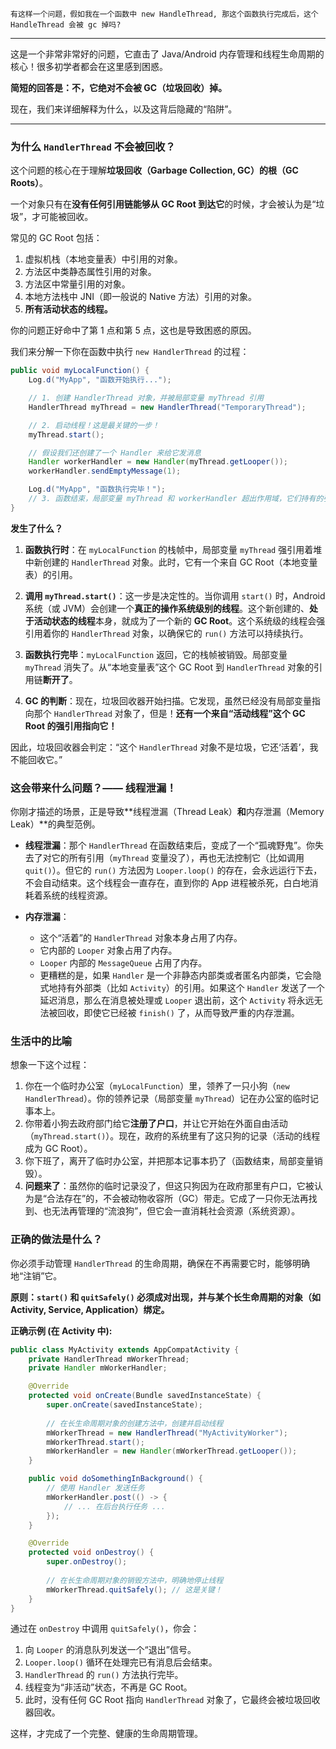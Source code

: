 ```
有这样一个问题，假如我在一个函数中 new HandleThread, 那这个函数执行完成后，这个 HandleThread 会被 gc 掉吗?
```

---

这是一个非常非常好的问题，它直击了 Java/Android 内存管理和线程生命周期的核心！很多初学者都会在这里感到困惑。

**简短的回答是：不，它绝对不会被 GC（垃圾回收）掉。**

现在，我们来详细解释为什么，以及这背后隐藏的“陷阱”。

---

### 为什么 `HandlerThread` 不会被回收？

这个问题的核心在于理解**垃圾回收（Garbage Collection, GC）的根（GC Roots）**。

一个对象只有在**没有任何引用链能够从 GC Root 到达它**的时候，才会被认为是“垃圾”，才可能被回收。

常见的 GC Root 包括：
1.  虚拟机栈（本地变量表）中引用的对象。
2.  方法区中类静态属性引用的对象。
3.  方法区中常量引用的对象。
4.  本地方法栈中 JNI（即一般说的 Native 方法）引用的对象。
5.  **所有活动状态的线程。**

你的问题正好命中了第 1 点和第 5 点，这也是导致困惑的原因。

我们来分解一下你在函数中执行 `new HandlerThread` 的过程：

```java
public void myLocalFunction() {
    Log.d("MyApp", "函数开始执行...");

    // 1. 创建 HandlerThread 对象，并被局部变量 myThread 引用
    HandlerThread myThread = new HandlerThread("TemporaryThread");

    // 2. 启动线程！这是最关键的一步！
    myThread.start();

    // 假设我们还创建了一个 Handler 来给它发消息
    Handler workerHandler = new Handler(myThread.getLooper());
    workerHandler.sendEmptyMessage(1);

    Log.d("MyApp", "函数执行完毕！");
    // 3. 函数结束，局部变量 myThread 和 workerHandler 超出作用域，它们持有的引用被释放
}
```

**发生了什么？**

1.  **函数执行时**：在 `myLocalFunction` 的栈帧中，局部变量 `myThread` 强引用着堆中新创建的 `HandlerThread` 对象。此时，它有一个来自 GC Root（本地变量表）的引用。

2.  **调用 `myThread.start()`**：这一步是决定性的。当你调用 `start()` 时，Android 系统（或 JVM）会创建一个**真正的操作系统级别的线程**。这个新创建的、**处于活动状态的线程**本身，就成为了一个新的 **GC Root**。这个系统级的线程会强引用着你的 `HandlerThread` 对象，以确保它的 `run()` 方法可以持续执行。

3.  **函数执行完毕**：`myLocalFunction` 返回，它的栈帧被销毁。局部变量 `myThread` 消失了。从“本地变量表”这个 GC Root 到 `HandlerThread` 对象的引用链**断开了**。

4.  **GC 的判断**：现在，垃圾回收器开始扫描。它发现，虽然已经没有局部变量指向那个 `HandlerThread` 对象了，但是！**还有一个来自“活动线程”这个 GC Root 的强引用指向它！**

因此，垃圾回收器会判定：“这个 `HandlerThread` 对象不是垃圾，它还‘活着’，我不能回收它。”

### 这会带来什么问题？—— 线程泄漏！

你刚才描述的场景，正是导致**线程泄漏（Thread Leak）**和**内存泄漏（Memory Leak）**的典型范例。

*   **线程泄漏**：那个 `HandlerThread` 在函数结束后，变成了一个“孤魂野鬼”。你失去了对它的所有引用（`myThread` 变量没了），再也无法控制它（比如调用 `quit()`）。但它的 `run()` 方法因为 `Looper.loop()` 的存在，会永远运行下去，不会自动结束。这个线程会一直存在，直到你的 App 进程被杀死，白白地消耗着系统的线程资源。

*   **内存泄漏**：
    *   这个“活着”的 `HandlerThread` 对象本身占用了内存。
    *   它内部的 `Looper` 对象占用了内存。
    *   `Looper` 内部的 `MessageQueue` 占用了内存。
    *   更糟糕的是，如果 `Handler` 是一个非静态内部类或者匿名内部类，它会隐式地持有外部类（比如 `Activity`）的引用。如果这个 `Handler` 发送了一个延迟消息，那么在消息被处理或 `Looper` 退出前，这个 `Activity` 将永远无法被回收，即使它已经被 `finish()` 了，从而导致严重的内存泄漏。

### 生活中的比喻

想象一下这个过程：

1.  你在一个临时办公室（`myLocalFunction`）里，领养了一只小狗（`new HandlerThread`）。你的领养记录（局部变量 `myThread`）记在办公室的临时记事本上。
2.  你带着小狗去政府部门给它**注册了户口**，并让它开始在外面自由活动（`myThread.start()`）。现在，政府的系统里有了这只狗的记录（活动的线程成为 GC Root）。
3.  你下班了，离开了临时办公室，并把那本记事本扔了（函数结束，局部变量销毁）。
4.  **问题来了**：虽然你的临时记录没了，但这只狗因为在政府那里有户口，它被认为是“合法存在”的，不会被动物收容所（GC）带走。它成了一只你无法再找到、也无法再管理的“流浪狗”，但它会一直消耗社会资源（系统资源）。

### 正确的做法是什么？

你必须手动管理 `HandlerThread` 的生命周期，确保在不再需要它时，能够明确地“注销”它。

**原则：`start()` 和 `quitSafely()` 必须成对出现，并与某个长生命周期的对象（如 Activity, Service, Application）绑定。**

**正确示例 (在 Activity 中):**

```java
public class MyActivity extends AppCompatActivity {
    private HandlerThread mWorkerThread;
    private Handler mWorkerHandler;

    @Override
    protected void onCreate(Bundle savedInstanceState) {
        super.onCreate(savedInstanceState);
        
        // 在长生命周期对象的创建方法中，创建并启动线程
        mWorkerThread = new HandlerThread("MyActivityWorker");
        mWorkerThread.start();
        mWorkerHandler = new Handler(mWorkerThread.getLooper());
    }

    public void doSomethingInBackground() {
        // 使用 Handler 发送任务
        mWorkerHandler.post(() -> {
            // ... 在后台执行任务 ...
        });
    }

    @Override
    protected void onDestroy() {
        super.onDestroy();
        
        // 在长生命周期对象的销毁方法中，明确地停止线程
        mWorkerThread.quitSafely(); // 这是关键！
    }
}
```

通过在 `onDestroy` 中调用 `quitSafely()`，你会：
1.  向 `Looper` 的消息队列发送一个“退出”信号。
2.  `Looper.loop()` 循环在处理完已有消息后会结束。
3.  `HandlerThread` 的 `run()` 方法执行完毕。
4.  线程变为“非活动”状态，不再是 GC Root。
5.  此时，没有任何 GC Root 指向 `HandlerThread` 对象了，它最终会被垃圾回收器回收。

这样，才完成了一个完整、健康的生命周期管理。